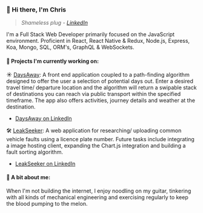 ### 👋 Hi there, I'm Chris

> *Shameless plug - [LinkedIn](https://www.linkedin.com/in/chrisnorish/)*

I'm a Full Stack Web Developer primarily focused on the JavaScript environment. Proficient in React, React Native & Redux, Node.js, Express, Koa, Mongo, SQL, ORM's, GraphQL & WebSockets.

#### 🚀 Projects I'm currently working on:

☀️ [DaysAway](https://github.com/TheNoshman/DaysAway): A front end application coupled to a path-finding algorithm designed to offer the user a selection of potential days out. Enter a desired travel time/ departure location and the algorithm will return a swipable stack of destinations you can reach via public transport within the specified timeframe. The app also offers activities, journey details and weather at the destination.
  * [DaysAway on LinkedIn](https://www.linkedin.com/company/daysawayapp/)

🛠️ [LeakSeeker](https://github.com/TheNoshman/leak-seeker): A web application for researching/ uploading common vehicle faults using a licence plate number. Future tasks include integrating a image hosting client, expanding the Chart.js integration and building a fault sorting algorithm.
  * [LeakSeeker on LinkedIn](https://www.linkedin.com/company/leakseeker/)


#### 🤖 A bit about me:

When I'm not building the internet, I enjoy noodling on my guitar, tinkering with all kinds of mechanical engineering and exercising regularly to keep the blood pumping  to the melon.
